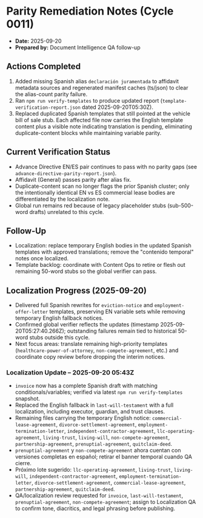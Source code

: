 ﻿# Parity Remediation Notes (Cycle 0011)

- **Date:** 2025-09-20
- **Prepared by:** Document Intelligence QA follow-up

## Actions Completed

1. Added missing Spanish alias `declaración juramentada` to affidavit metadata sources and regenerated manifest caches (ts/json) to clear the alias-count parity failure.
2. Ran `npm run verify-templates` to produce updated report (`template-verification-report.json` dated 2025-09-20T05:30Z).
3. Replaced duplicated Spanish templates that still pointed at the vehicle bill of sale stub. Each affected file now carries the English template content plus a visible note indicating translation is pending, eliminating duplicate-content blocks while maintaining variable parity.

## Current Verification Status

- Advance Directive EN/ES pair continues to pass with no parity gaps (see `advance-directive-parity-report.json`).
- Affidavit (General) passes parity after alias fix.
- Duplicate-content scan no longer flags the prior Spanish cluster; only the intentionally identical EN vs ES commercial lease bodies are differentiated by the localization note.
- Global run remains red because of legacy placeholder stubs (sub-500-word drafts) unrelated to this cycle.

## Follow-Up

- Localization: replace temporary English bodies in the updated Spanish templates with approved translations; remove the "contenido temporal" notes once localized.
- Template backlog: coordinate with Content Ops to retire or flesh out remaining 50-word stubs so the global verifier can pass.
## Localization Progress (2025-09-20)

- Delivered full Spanish rewrites for `eviction-notice` and `employment-offer-letter` templates, preserving EN variable sets while removing temporary English fallback notices.
- Confirmed global verifier reflects the updates (timestamp 2025-09-20T05:27:40.266Z); outstanding failures remain tied to historical 50-word stubs outside this cycle.
- Next focus areas: translate remaining high-priority templates (`healthcare-power-of-attorney`, `non-compete-agreement`, etc.) and coordinate copy review before dropping the interim notices.
### Localization Update – 2025-09-20 05:43Z

- `invoice` now has a complete Spanish draft with matching conditionals/variables; verified via latest `npm run verify-templates` snapshot.
- Replaced the English fallback in `last-will-testament` with a full localization, including executor, guardian, and trust clauses.
- Remaining files carrying the temporary English notice: `commercial-lease-agreement`, `divorce-settlement-agreement`, `employment-termination-letter`, `independent-contractor-agreement`, `llc-operating-agreement`, `living-trust`, `living-will`, `non-compete-agreement`, `partnership-agreement`, `prenuptial-agreement`, `quitclaim-deed`.
- `prenuptial-agreement` y `non-compete-agreement` ahora cuentan con versiones completas en español; retirar el banner temporal cuando QA cierre.
- Próximo lote sugerido: `llc-operating-agreement`, `living-trust`, `living-will`, `independent-contractor-agreement`, `employment-termination-letter`, `divorce-settlement-agreement`, `commercial-lease-agreement`, `partnership-agreement`, `quitclaim-deed`.
- QA/localization review requested for `invoice`, `last-will-testament`, `prenuptial-agreement`, `non-compete-agreement`; assign to Localization QA to confirm tone, diacritics, and legal phrasing before publishing.
